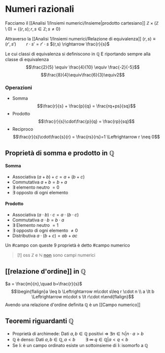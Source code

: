 # Numeri razionali
Facciamo il [[Analisi 1/Insiemi numerici/Insieme|prodotto cartesiano]]  $\mathbb Z \times(\mathbb Z \setminus 0) = \{(r,s);r,s \in \mathbb Z; s \neq 0\}$ 

Attraverso la [[Analisi 1/Insiemi numerici/Relazione di equivalenza]]
$(r,s) \equiv (r',s')\quad\quad r\cdot s' = r'\cdot s$
$(r,s) \rightarrow \frac{r}{s}$

Le cui classi di equivalenza si definiscono in $\mathbb Q$
E riportando sempre alla classe di equivalenza
$$\frac{2}{5} \equiv \frac{4}{10} \equiv \frac{-2}{-5}$$
$$\frac{8}{4}\equiv\frac{6}{3}\equiv2$$
### Operazioni
- Somma
$$\frac{r}{s} + \frac{p}{q} = \frac{rq+ps}{sq}$$
- Prodotto
$$\frac{r}{s}\cdot\frac{p}{q} = \frac{rp}{sq}$$
- Reciproco
$$\frac{r}{s}\cdot\frac{s}{r} = \frac{rs}{rs}=1 \Leftrightarrow r \neq 0$$

## Proprietà di somma e prodotto in $\mathbb Q$

#### Somma
- Associativa
	$(a+b) + c = a + (b+c)$
- Commutativa
	$a+b =b + a$
- $\exists$ elemento neutro $= 0$
- $\exists$ opposto di ogni elemento

#### Prodotto
- Associativa
	$(a\cdot b)\cdot c = a\cdot(b\cdot c)$
- Commutativa
	$a\cdot b = b \cdot a$
- $\exists$ Elemento neutro $= 1$
- $\exists$ opposto di ogni elemento $\neq 0$
- Distributiva
	$a\cdot(b+c) = ab + ac$


Un #campo con queste 9 proprietà è detto #campo numerico

>[!] oss
>$\mathbb Z$ e $\mathbb N$ **<u>non</u>** sono campi numerici

## [[relazione d'ordine]] in $\mathbb Q$
$a = \frac{m}{n},\quad b=\frac{r}{s}$
$$\begin{flalign}a \leq b \Leftrightarrow m\cdot s\leq r \cdot n \\
a \lt b \Leftrightarrow m\cdot s \lt r\cdot n\end{flalign}$$
Avendo una relazione d'ordine definita $\mathbb Q$ è un [[Campo numerico]]

## Teoremi riguardanti $\mathbb Q$
- Proprietà di archimede:
	Dati $a, b \in \mathbb Q$ positivi $\Rightarrow$ $\exists n \in \mathbb N | n\cdot a > b$
- $\mathbb Q$ è denso:
	Dati $a,b \in \mathbb Q, a < b\quad\quad \exists\ \infty\ q \in \mathbb Q | a < q < b$
- Se $\mathbb k$ è un campo ordinato esiste un sottoinsieme di $\mathbb k$ isomorfo a $\mathbb Q$
